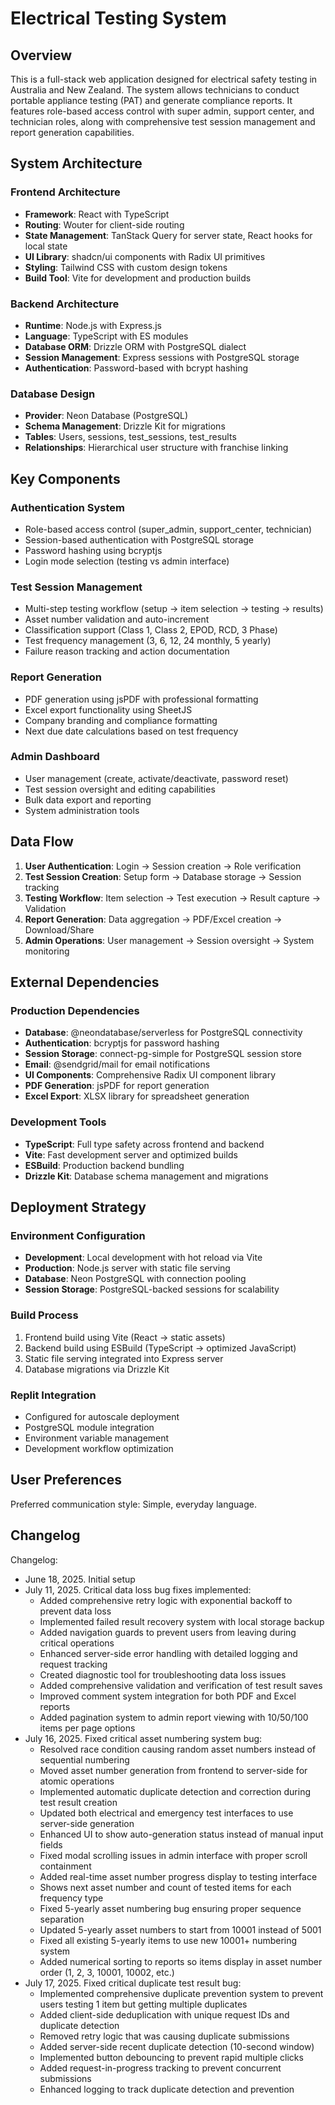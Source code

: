 # Electrical Testing System

## Overview

This is a full-stack web application designed for electrical safety testing in Australia and New Zealand. The system allows technicians to conduct portable appliance testing (PAT) and generate compliance reports. It features role-based access control with super admin, support center, and technician roles, along with comprehensive test session management and report generation capabilities.

## System Architecture

### Frontend Architecture
- **Framework**: React with TypeScript
- **Routing**: Wouter for client-side routing
- **State Management**: TanStack Query for server state, React hooks for local state
- **UI Library**: shadcn/ui components with Radix UI primitives
- **Styling**: Tailwind CSS with custom design tokens
- **Build Tool**: Vite for development and production builds

### Backend Architecture
- **Runtime**: Node.js with Express.js
- **Language**: TypeScript with ES modules
- **Database ORM**: Drizzle ORM with PostgreSQL dialect
- **Session Management**: Express sessions with PostgreSQL storage
- **Authentication**: Password-based with bcrypt hashing

### Database Design
- **Provider**: Neon Database (PostgreSQL)
- **Schema Management**: Drizzle Kit for migrations
- **Tables**: Users, sessions, test_sessions, test_results
- **Relationships**: Hierarchical user structure with franchise linking

## Key Components

### Authentication System
- Role-based access control (super_admin, support_center, technician)
- Session-based authentication with PostgreSQL storage
- Password hashing using bcryptjs
- Login mode selection (testing vs admin interface)

### Test Session Management
- Multi-step testing workflow (setup → item selection → testing → results)
- Asset number validation and auto-increment
- Classification support (Class 1, Class 2, EPOD, RCD, 3 Phase)
- Test frequency management (3, 6, 12, 24 monthly, 5 yearly)
- Failure reason tracking and action documentation

### Report Generation
- PDF generation using jsPDF with professional formatting
- Excel export functionality using SheetJS
- Company branding and compliance formatting
- Next due date calculations based on test frequency

### Admin Dashboard
- User management (create, activate/deactivate, password reset)
- Test session oversight and editing capabilities
- Bulk data export and reporting
- System administration tools

## Data Flow

1. **User Authentication**: Login → Session creation → Role verification
2. **Test Session Creation**: Setup form → Database storage → Session tracking
3. **Testing Workflow**: Item selection → Test execution → Result capture → Validation
4. **Report Generation**: Data aggregation → PDF/Excel creation → Download/Share
5. **Admin Operations**: User management → Session oversight → System monitoring

## External Dependencies

### Production Dependencies
- **Database**: @neondatabase/serverless for PostgreSQL connectivity
- **Authentication**: bcryptjs for password hashing
- **Session Storage**: connect-pg-simple for PostgreSQL session store
- **Email**: @sendgrid/mail for email notifications
- **UI Components**: Comprehensive Radix UI component library
- **PDF Generation**: jsPDF for report generation
- **Excel Export**: XLSX library for spreadsheet generation

### Development Tools
- **TypeScript**: Full type safety across frontend and backend
- **Vite**: Fast development server and optimized builds
- **ESBuild**: Production backend bundling
- **Drizzle Kit**: Database schema management and migrations

## Deployment Strategy

### Environment Configuration
- **Development**: Local development with hot reload via Vite
- **Production**: Node.js server with static file serving
- **Database**: Neon PostgreSQL with connection pooling
- **Session Storage**: PostgreSQL-backed sessions for scalability

### Build Process
1. Frontend build using Vite (React → static assets)
2. Backend build using ESBuild (TypeScript → optimized JavaScript)
3. Static file serving integrated into Express server
4. Database migrations via Drizzle Kit

### Replit Integration
- Configured for autoscale deployment
- PostgreSQL module integration
- Environment variable management
- Development workflow optimization

## User Preferences

Preferred communication style: Simple, everyday language.

## Changelog

Changelog:
- June 18, 2025. Initial setup
- July 11, 2025. Critical data loss bug fixes implemented:
  - Added comprehensive retry logic with exponential backoff to prevent data loss
  - Implemented failed result recovery system with local storage backup
  - Added navigation guards to prevent users from leaving during critical operations
  - Enhanced server-side error handling with detailed logging and request tracking
  - Created diagnostic tool for troubleshooting data loss issues
  - Added comprehensive validation and verification of test result saves
  - Improved comment system integration for both PDF and Excel reports
  - Added pagination system to admin report viewing with 10/50/100 items per page options
- July 16, 2025. Fixed critical asset numbering system bug:
  - Resolved race condition causing random asset numbers instead of sequential numbering
  - Moved asset number generation from frontend to server-side for atomic operations
  - Implemented automatic duplicate detection and correction during test result creation
  - Updated both electrical and emergency test interfaces to use server-side generation
  - Enhanced UI to show auto-generation status instead of manual input fields
  - Fixed modal scrolling issues in admin interface with proper scroll containment
  - Added real-time asset number progress display to testing interface
  - Shows next asset number and count of tested items for each frequency type
  - Fixed 5-yearly asset numbering bug ensuring proper sequence separation
  - Updated 5-yearly asset numbers to start from 10001 instead of 5001
  - Fixed all existing 5-yearly items to use new 10001+ numbering system
  - Added numerical sorting to reports so items display in asset number order (1, 2, 3, 10001, 10002, etc.)
- July 17, 2025. Fixed critical duplicate test result bug:
  - Implemented comprehensive duplicate prevention system to prevent users testing 1 item but getting multiple duplicates
  - Added client-side deduplication with unique request IDs and duplicate detection
  - Removed retry logic that was causing duplicate submissions
  - Added server-side recent duplicate detection (10-second window)
  - Implemented button debouncing to prevent rapid multiple clicks
  - Added request-in-progress tracking to prevent concurrent submissions
  - Enhanced logging to track duplicate detection and prevention